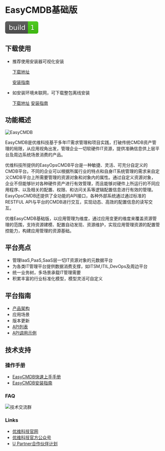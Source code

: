 # EasyCMDB基础版
![version](https://github.com/easycmdb/easycmdb/blob/master/img/build-1-brightgreen.svg)

## 下载使用
* 推荐使用安装器可视化安装

  [下载地址](http://cdn.uwintech.cn/data/release_package/packed_pkgs/cmdb-community-ucpro-build.latest.tar.gz)

  [安装指南](https://github.com/easycmdb/easycmdb/blob/master/doc/EasyCMDB安装指南.md)

* 如安装环境未联网，可下载整包离线安装

  [下载地址](http://cdn.uwintech.cn/data/release_package/packed_pkgs/cmdb-community-full-build.latest.tar.gz)
  [安装指南](https://github.com/easycmdb/easycmdb/blob/master/doc/EasyCMDB基础版离线安装方式.docx)

## 功能概述
![EasyCMDB](https://github.com/easycmdb/easycmdb/blob/master/img/EasyCMDB.png)

EasyCMDB是优维科技基于多年IT需求管理和项目实践，打破传统CMDB资产管理的局限，从应用视角出发，管理企业一切软硬件IT资源，提供准确信息供上层平台及周边系统场景消费的产品。

优维科技所提供的EasyOpsCMDB平台是一种敏捷、灵活、可充分自定义的CMDB平台。不同的企业可以根据所属行业的特点和自身IT系统管理的需求来自定义CMDB平台上所需要管理的资源对象和对象内的属性。通过自定义资源对象，企业不但能够针对各种硬件资产进行有效管理，而且能够对硬件上所运行的不同应用程序、以及相关的配置、权限、和访问关系等逻辑配置信息进行有效的管理。EasyOpsCMDB还提供了全功能的API接口，各种外部系统通过通过标准的RESTFUL API与平台的CMDB进行交互，实现动态、高效的配置信息的读写交互。

优维EasyCMDB基础版，以应用管理为维度，通过应用变更的维度来覆盖资源管理的范围，支持资源建模、配置自动发现、资源维护，实现应用管理资源的配置管控能力，构建应用管理的资源基础。

## 平台亮点
- 管理IaaS,PaaS,SaaS层一切IT资源对象的元数据平台
- 为各类IT管理平台提供数据消费支撑，如ITSM,ITIL,DevOps及周边平台
- 统一业务树，多场景承载IT管理需要
- 积累丰富的行业标准化模型，模型灵活可自定义

## 平台指南
- [产品架构](https://github.com/easycmdb/easycmdb/blob/master/img/功能架构.png)
- 应用场景
- 版本更新
- [API列表](https://github.com/easycmdb/easycmdb/blob/master/doc/EasyCMDBapi.md)
- [API调用示例](https://github.com/easycmdb/easycmdb/blob/master/doc/cmdb_api_demo.py)

## 技术支持
### 操作手册
- [EasyCMDB快速上手手册](https://github.com/easycmdb/easycmdb/blob/master/doc/EasyCMDB快速上手手册.md)
- [EasyCMDB安装指南](https://github.com/easycmdb/easycmdb/blob/master/doc/EasyCMDB安装指南.md)
### FAQ
![技术交流群](https://github.com/easycmdb/easycmdb/blob/master/img/qq群.png)
### Links
- [优维科技官网](http://www.uwintech.cn/)
- [优维科技官方公众号](https://github.com/easycmdb/easycmdb/blob/master/img/优维科技.png)
- [U Partner合作伙伴计划](http://www.uwintech.cn/partner)


